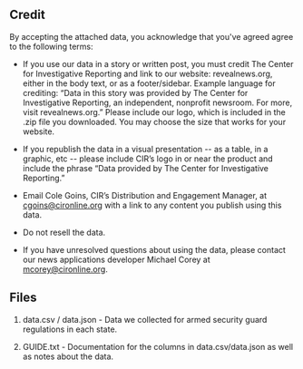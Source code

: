 ## Credit

By accepting the attached data, you acknowledge that you've agreed agree to the following terms:

- If you use our data in a story or written post, you must credit The Center for Investigative Reporting and link to our website: revealnews.org, either in the body text, or as a footer/sidebar. Example language for crediting: “Data in this story was provided by The Center for Investigative Reporting, an independent, nonprofit newsroom. For more, visit revealnews.org.” Please include our logo, which is included in the .zip file you downloaded. You may choose the size that works for your website.

- If you republish the data in a visual presentation -- as a table, in a graphic, etc -- please include CIR’s logo in or near the product and include the phrase “Data provided by The Center for Investigative Reporting.”

- Email Cole Goins, CIR’s Distribution and Engagement Manager, at cgoins@cironline.org with a link to any content you publish using this data.

- Do not resell the data.

- If you have unresolved questions about using the data, please contact our news applications developer Michael Corey at mcorey@cironline.org.

## Files

1. data.csv / data.json - Data we collected for armed security guard regulations in each state.

2. GUIDE.txt - Documentation for the columns in data.csv/data.json as well as notes about the data.